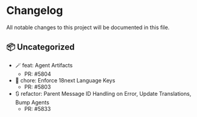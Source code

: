 # Changelog

All notable changes to this project will be documented in this file.


## 📦 Uncategorized

- 🪄 feat: Agent Artifacts
   - PR: #5804
- 🔄 chore: Enforce 18next Language Keys
   - PR: #5803
- 🔃 refactor: Parent Message ID Handling on Error, Update Translations, Bump Agents
   - PR: #5833


